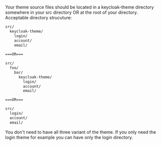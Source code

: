 Your theme source files should be located in a keycloak-theme directory somewhere in your src directory OR at the root of your directory.  
Acceptable directory strucuture:  

```txt
src/
  keycloak-theme/
    login/
    account/
    email/
    
===OR===

src/
  foo/
    bar/
      keycloak-theme/
        login/
        account/
        email/

===OR===

src/
  login/
  account/
  email/
```

You don't need to have all three variant of the theme. If you only need the login theme for example you can have only the login directory.  
